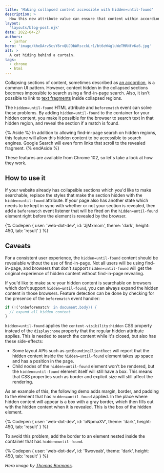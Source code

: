 ```yaml
---
title: 'Making collapsed content accessible with hidden=until-found'
description: >
  How this new attribute value can ensure that content within accordion sections can be found and linked to. 
layout:
  'layouts/blog-post.njk'
date: 2022-04-27
authors:
  - jarhar
hero: 'image/kheDArv5csY6rvQUJDbWRscckLr1/bt6eW4gluWeTMRNfvKa6.jpg'
alt: >
  A cat hiding behind a curtain.
tags:
  - chrome
  - html
---
```


Collapsing sections of content, sometimes described as [an accordion](https://www.smashingmagazine.com/2017/06/designing-perfect-accordion-checklist/), is a common UI pattern. However, content hidden in the collapsed sections becomes impossible to search using a find-in-page search. Also, it isn't possible to link to [text fragments](https://web.dev/text-fragments/) inside collapsed regions.

The `hidden=until-found` HTML attribute and `beforematch` event can solve these problems. By adding `hidden=until-found` to the container for your hidden content, you make it possible for the browser to search text in that hidden region, and reveal the section if a match is found.

{% Aside %}
In addition to allowing find-in-page search on hidden regions, this feature will allow this hidden content to be accessible to search engines. Google Search will even form links that scroll to the revealed fragment.
{% endAside %}

These features are available from Chrome 102,  so let's take a look at how they work.

## How to use it

If your website already has collapsible sections which you'd like to make searchable, replace the styles that make the section hidden with the `hidden=until-found` attribute. If your page also has another state which needs to be kept in sync with whether or not your section is revealed, then add a `beforematch` event listener that will be fired on the `hidden=until-found` element right before the element is revealed by the browser.

{% Codepen {
  user: 'web-dot-dev',
  id: 'JjMxmom',
  theme: 'dark',
  height: 450,
  tab: 'result'
} %}


## Caveats

For a consistent user experience, the `hidden=until-found` content should be revealable without the use of find-in-page. Not all users will be using find-in-page, and browsers that don't support `hidden=until-found` will get the original experience of hidden content without find-in-page revealing.

If you'd like to make sure your hidden content is searchable on browsers which don't support `hidden=until-found`, you can always expand the hidden content in those browsers. Feature detection can be done by checking for the presence of the `beforematch` event handler:

```js
if (!(‘onbeforematch' in document.body)) {
  // expand all hidden content
}
```

`hidden=until-found` applies the `content-visibility:hidden` CSS property instead of the `display:none` property that the regular hidden attribute applies. This is needed to search the content while it's closed, but also has these side-effects:

- Some layout APIs such as `getBoundingClientRect` will report that the hidden content inside the `hidden=until-found` element takes up space and has a position in the page.
- Child nodes of the `hidden=until-found` element won't be rendered, but the `hidden=until-found` element itself will still have a box. This means that CSS properties such as border and explicit size will still affect the rendering.

As an example of this, the following demo adds margin, border, and padding to the element that has `hidden=until-found` applied. In the place where hidden content will appear is a box with a gray border, which then fills out with the hidden content when it is revealed. This is the box of the hidden element.


{% Codepen {
  user: 'web-dot-dev',
  id: 'oNpmaXV',
  theme: 'dark',
  height: 450,
  tab: 'result'
} %}


To avoid this problem, add the border to an element nested inside the container that has `hidden=until-found`.


{% Codepen {
  user: 'web-dot-dev',
  id: 'Rwxveab',
  theme: 'dark',
  height: 450,
  tab: 'result'
} %}

_Hero image by [Thomas Bormans](https://unsplash.com/@thomasbormans)._
